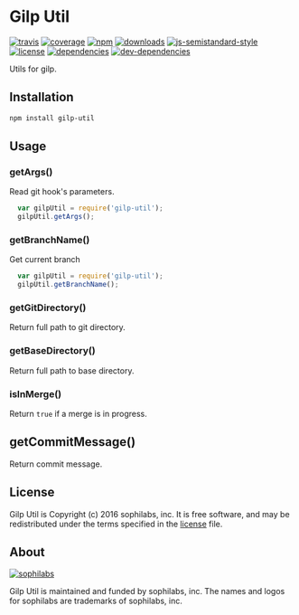 # Gilp Util

[![travis][travis-image]][travis-url]
[![coverage][coveralls-image]][coveralls-url]
[![npm][npm-image]][npm-url]
[![downloads][downloads-image]][downloads-url]
[![js-semistandard-style][semi-image]][semi-url]
[![license][license-image]][license-url]
[![dependencies][dependencies-image]][dependencies-url]
[![dev-dependencies][dev-dependencies-image]][dev-dependencies-url]

Utils for gilp.

## Installation

```bash
npm install gilp-util
```

## Usage

### getArgs()

Read git hook's parameters.

```javascript
  var gilpUtil = require('gilp-util');
  gilpUtil.getArgs();
```

### getBranchName()

Get current branch

```javascript
  var gilpUtil = require('gilp-util');
  gilpUtil.getBranchName();
```

### getGitDirectory()

Return full path to git directory.

### getBaseDirectory()

Return full path to base directory.

### isInMerge()

Return `true` if a merge is in progress.

## getCommitMessage()

Return commit message.

## License

Gilp Util is Copyright (c) 2016 sophilabs, inc. It is free software, and may be
redistributed under the terms specified in the [license] file.

## About

[![sophilabs][sophilabs-image]][sophilabs-url]

Gilp Util is maintained and funded by sophilabs, inc. The names and logos for
sophilabs are trademarks of sophilabs, inc.

[license]: /LICENSE
[sophilabs-image]: https://s3.amazonaws.com/sophilabs-assets/logo/logo_300x66.gif
[sophilabs-url]: https://sophilabs.co
[travis-image]: https://img.shields.io/travis/sophilabs/gilp-util.svg?style=flat-square
[travis-url]: https://travis-ci.org/sophilabs/gilp-util
[npm-image]: https://img.shields.io/npm/v/gilp-util.svg?style=flat-square
[npm-url]: https://npmjs.org/package/gilp-util
[downloads-image]: https://img.shields.io/npm/dm/gilp-util.svg?style=flat-square
[downloads-url]: https://npmjs.org/package/gilp-util
[semi-image]: https://img.shields.io/badge/code%20style-semistandard-brightgreen.svg?style=flat-square
[semi-url]: https://github.com/Flet/semistandard
[coveralls-image]: https://img.shields.io/coveralls/sophilabs/gilp-util.svg?style=flat-square
[coveralls-url]: https://coveralls.io/github/sophilabs/gilp-util?branch=master
[license-image]: https://img.shields.io/github/license/sophilabs/gilp-util.svg?style=flat-square
[license-url]: /LICENSE
[dependencies-image]: https://david-dm.org/sophilabs/gilp-util.svg?style=flat-square
[dependencies-url]: https://david-dm.org/sophilabs/gilp-util
[dev-dependencies-image]: https://david-dm.org/sophilabs/gilp-util/dev-status.svg?style=flat-square
[dev-dependencies-url]: https://david-dm.org/sophilabs/gilp-util#info=devDependencies
